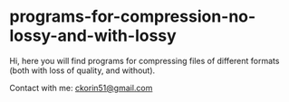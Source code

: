 # programs-for-compression-no-lossy-and-with-lossy
Hi, here you will find programs for compressing files of different formats (both with loss of quality, and without).

Contact with me: ckorin51@gmail.com

